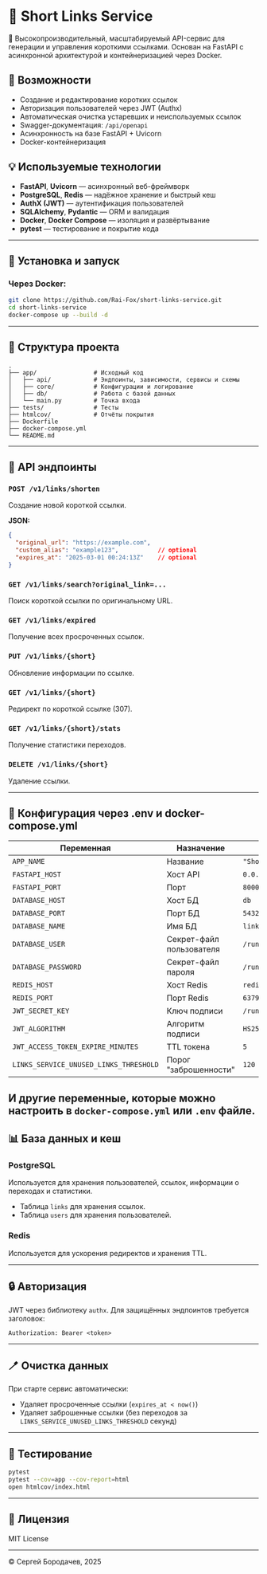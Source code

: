 # 🔗 Short Links Service

🚀 Высокопроизводительный, масштабируемый API-сервис для генерации и управления короткими ссылками. Основан на FastAPI с асинхронной архитектурой и контейнеризацией через Docker.

## 🔧 Возможности

- Создание и редактирование коротких ссылок
- Авторизация пользователей через JWT (Authx)
- Автоматическая очистка устаревших и неиспользуемых ссылок
- Swagger-документация: `/api/openapi`
- Асинхронность на базе FastAPI + Uvicorn
- Docker-контейнеризация

## 💡 Используемые технологии

- **FastAPI**, **Uvicorn** — асинхронный веб-фреймворк
- **PostgreSQL**, **Redis** — надёжное хранение и быстрый кеш
- **AuthX (JWT)** — аутентификация пользователей
- **SQLAlchemy**, **Pydantic** — ORM и валидация
- **Docker**, **Docker Compose** — изоляция и развёртывание
- **pytest** — тестирование и покрытие кода

---

## 📂 Установка и запуск

### Через Docker:
```bash
git clone https://github.com/Rai-Fox/short-links-service.git
cd short-links-service
docker-compose up --build -d
```

---

## 📁 Структура проекта

```
.
├── app/                # Исходный код
│   ├── api/            # Эндпоинты, зависимости, сервисы и схемы
│   ├── core/           # Конфигурации и логирование
│   ├── db/             # Работа с базой данных
│   └── main.py         # Точка входа
├── tests/              # Тесты
├── htmlcov/            # Отчёты покрытия
├── Dockerfile
├── docker-compose.yml
└── README.md
```

---

## 🔌 API эндпоинты

### `POST /v1/links/shorten`
Создание новой короткой ссылки.

**JSON:**
```json
{
  "original_url": "https://example.com",
  "custom_alias": "example123",           // optional
  "expires_at": "2025-03-01 00:24:13Z"    // optional
}
```


### `GET /v1/links/search?original_link=...`
Поиск короткой ссылки по оригинальному URL.

### `GET /v1/links/expired`
Получение всех просроченных ссылок.


### `PUT /v1/links/{short}`
Обновление информации по ссылке.

### `GET /v1/links/{short}`
Редирект по короткой ссылке (307).

### `GET /v1/links/{short}/stats`
Получение статистики переходов.

### `DELETE /v1/links/{short}`
Удаление ссылки.

---

## 📄 Конфигурация через .env и docker-compose.yml

| Переменная | Назначение | Пример |
|------------|------------|--------|
| `APP_NAME` | Название | `"Short Links Service"` |
| `FASTAPI_HOST` | Хост API | `0.0.0.0` |
| `FASTAPI_PORT` | Порт | `8000` |
| `DATABASE_HOST` | Хост БД | `db` |
| `DATABASE_PORT` | Порт БД | `5432` |
| `DATABASE_NAME` | Имя БД | `links_db` |
| `DATABASE_USER` | Секрет-файл пользователя | `/run/secrets/db_user` |
| `DATABASE_PASSWORD` | Секрет-файл пароля | `/run/secrets/db_password` |
| `REDIS_HOST` | Хост Redis | `redis` |
| `REDIS_PORT` | Порт Redis | `6379` |
| `JWT_SECRET_KEY` | Ключ подписи | `/run/secrets/jwt_secret_key` |
| `JWT_ALGORITHM` | Алгоритм подписи | `HS256` |
| `JWT_ACCESS_TOKEN_EXPIRE_MINUTES` | TTL токена | `5` |
| `LINKS_SERVICE_UNUSED_LINKS_THRESHOLD` | Порог "заброшенности" | `120` |

И другие переменные, которые можно настроить в `docker-compose.yml` или `.env` файле.
---

## 📊 База данных и кеш

### PostgreSQL
Используется для хранения пользователей, ссылок, информации о переходах и статистики.
- Таблица `links` для хранения ссылок.
- Таблица `users` для хранения пользователей.

### Redis
Используется для ускорения редиректов и хранения TTL.

---

## 🔒 Авторизация
JWT через библиотеку `authx`. Для защищённых эндпоинтов требуется заголовок:
```
Authorization: Bearer <token>
```

---

## 🪥 Очистка данных

При старте сервис автоматически:
- Удаляет просроченные ссылки (`expires_at < now()`)
- Удаляет заброшенные ссылки (без переходов за `LINKS_SERVICE_UNUSED_LINKS_THRESHOLD` секунд)

---

## 🧪 Тестирование
```bash
pytest
pytest --cov=app --cov-report=html
open htmlcov/index.html
```

---

## 📅 Лицензия
MIT License

---

© Сергей Бородачев, 2025

